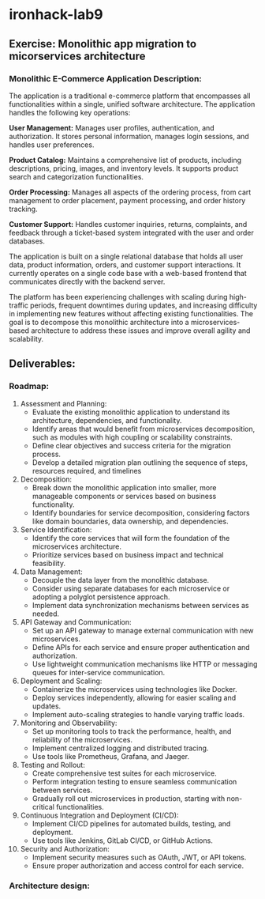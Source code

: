 # ironhack-lab9

## Exercise: Monolithic app migration to micorservices architecture
 
### Monolithic E-Commerce Application Description:

The application is a traditional e-commerce platform that encompasses all functionalities within a single, unified software architecture. The application handles the following key operations:

**User Management:** Manages user profiles, authentication, and authorization. It stores personal information, manages login sessions, and handles user preferences.

**Product Catalog:** Maintains a comprehensive list of products, including descriptions, pricing, images, and inventory levels. It supports product search and categorization functionalities.

**Order Processing:** Manages all aspects of the ordering process, from cart management to order placement, payment processing, and order history tracking.

**Customer Support:** Handles customer inquiries, returns, complaints, and feedback through a ticket-based system integrated with the user and order databases.

The application is built on a single relational database that holds all user data, product information, orders, and customer support interactions. It currently operates on a single code base with a web-based frontend that communicates directly with the backend server.

The platform has been experiencing challenges with scaling during high-traffic periods, frequent downtimes during updates, and increasing difficulty in implementing new features without affecting existing functionalities. The goal is to decompose this monolithic architecture into a microservices-based architecture to address these issues and improve overall agility and scalability.

## Deliverables:

### Roadmap:

1. Assessment and Planning: 
	* Evaluate the existing monolithic application to understand its architecture, dependencies, and functionality.
	* Identify areas that would benefit from microservices decomposition, such as modules with high coupling or scalability constraints.
	* Define clear objectives and success criteria for the migration process.
	* Develop a detailed migration plan outlining the sequence of steps, resources required, and timelines
2. Decomposition:
	* Break down the monolithic application into smaller, more manageable components or services based on business functionality.
	* Identify boundaries for service decomposition, considering factors like domain boundaries, data ownership, and dependencies.
3. Service Identification:
	* Identify the core services that will form the foundation of the microservices architecture.
	* Prioritize services based on business impact and technical feasibility.
4. Data Management:
	* Decouple the data layer from the monolithic database.
	* Consider using separate databases for each microservice or adopting a polyglot persistence approach.
	* Implement data synchronization mechanisms between services as needed.
5. API Gateway and Communication:
	* Set up an API gateway to manage external communication with new microservices.
	* Define APIs for each service and ensure proper authentication and authorization.
	* Use lightweight communication mechanisms like HTTP or messaging queues for inter-service communication.
6. Deployment and Scaling:
	* Containerize the microservices using technologies like Docker.
	* Deploy services independently, allowing for easier scaling and updates.
	* Implement auto-scaling strategies to handle varying traffic loads.
7. Monitoring and Observability:
	* Set up monitoring tools to track the performance, health, and reliability of the microservices.
	* Implement centralized logging and distributed tracing.
	* Use tools like Prometheus, Grafana, and Jaeger.
8. Testing and Rollout:
	* Create comprehensive test suites for each microservice.
	* Perform integration testing to ensure seamless communication between services.
	* Gradually roll out microservices in production, starting with non-critical functionalities.
9. Continuous Integration and Deployment (CI/CD):
	* Implement CI/CD pipelines for automated builds, testing, and deployment.
	* Use tools like Jenkins, GitLab CI/CD, or GitHub Actions.
10. Security and Authorization:
	* Implement security measures such as OAuth, JWT, or API tokens.
	* Ensure proper authorization and access control for each service.

### Architecture design: